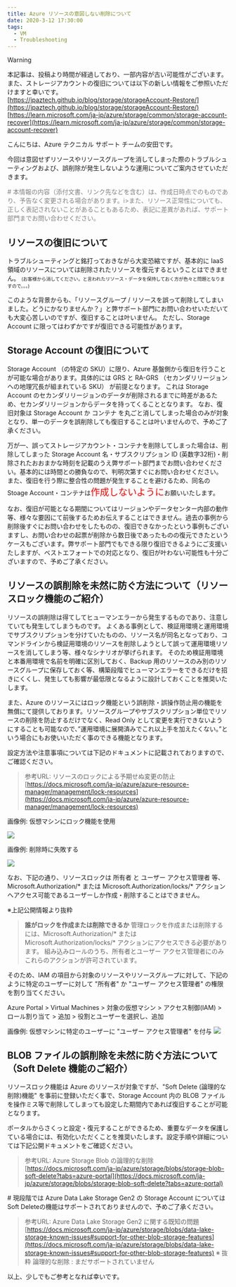 ```yaml
---
title: Azure リソースの意図しない削除について
date: 2020-3-12 17:30:00
tags:
  - VM
  - Troubleshooting
---
```


> [!WARNING]
> 本記事は、投稿より時間が経過しており、一部内容が古い可能性がございます。  
> また、ストレージアカウントの復旧については以下の新しい情報をご参照いただけますと幸いです。  
> [https://jpaztech.github.io/blog/storage/storageAccount-Restore/](https://jpaztech.github.io/blog/storage/storageAccount-Restore/)  
> [https://learn.microsoft.com/ja-jp/azure/storage/common/storage-account-recover](https://learn.microsoft.com/ja-jp/azure/storage/common/storage-account-recover)  

こんにちは、Azure テクニカル サポート チームの安田です。

今回は意図せずリソースやリソースグループを消してしまった際のトラブルシューティングおよび、誤削除が発生しないような運用についてご案内させていただきます。

<span style="color:gray;">
# 本情報の内容（添付文書、リンク先などを含む）は、作成日時点でのものであり、予告なく変更される場合があります。i>また、リソース正常性についても、正しく表記されないことがあることもあるため、表記に差異があれば、サポート部門までお問い合わせください。
</span>


## リソースの復旧について

トラブルシューティングと銘打っておきながら大変恐縮ですが、基本的に IaaS 領域のリソースについては削除されたリソースを復元するということはできません。
<span style="font-size: 75%">(お客様から消してください。と言われたリソース・データを保持しておく方が色々と問題となりますので。。。) </span>

このような背景からも、「リソースグループ / リソースを誤って削除してしまいました。どうにかなりませんか？」と弊サポート部門にお問い合わせいただいても大変心苦しいのですが、復旧することは叶いません。
ただし、Storage Account に限ってはわずかですが復旧できる可能性があります。


## Storage Account の復旧について

Storage Account （の特定の SKU）に限り、Azure 基盤側から復旧を行うことが可能な場合があります。具体的には GRS と RA-GRS （セカンダリリージョンへの地理冗長が組まれている SKU） が前提となります。
これは Storage Account のセカンダリリージョンのデータが削除されるまでに時差があるため、セカンダリリージョンからデータを持ってくることとなります。
なお、復旧対象は Storage Account か コンテナ を丸ごと消してしまった場合のみが対象となり、単一のデータを誤削除しても復旧することは叶いませんので、予めご了承ください。

万が一、誤ってストレージアカウント・コンテナを削除してしまった場合は、削除してしまった Storage Account 名・サブスクリプション ID (英数字32桁)・削除されたおおまかな時刻を記載のうえ弊サポート部門までお問い合わせください。基本的には時間との勝負なので、判明次第すぐにお問い合わせください。
また、復旧を行う際に整合性の問題が発生することを避けるため、同名の Stoage Account・コンテナは<span style="font-size: 150%; color: red;">作成しないように</span>お願いいたします。

なお、復旧が可能となる期間についてはリージョンやデータセンター内部の動作等、様々な要因にて前後するためお伝えすることはできません。過去の事例から削除後すぐにお問い合わせをしたものの、復旧できなかったという事例もございますし、お問い合わせの起票が削除から数日後であったものの復元できたというケースもございます。弊サポート部門でもできる限り復旧できるようにご支援いたしますが、ベストエフォートでの対応となり、復旧が叶わない可能性も十分ございますので、予めご了承ください。


## リソースの誤削除を未然に防ぐ方法について（リソースロック機能のご紹介）

リソースの誤削除は得てしてヒューマンエラーから発生するものであり、注意していても発生してしまうものです。
よくある事例として、検証用環境と運用環境でサブスクリプションを分けていたものの、リソース名が同名となっており、コマンドラインから検証用環境のリソースを削除しようとして誤って運用環境リソースを消してしまう等、様々なシナリオが挙げられます。
そのため検証用環境と本番用環境で名前を明確に区別しておく、Backup 用のリソースのみ別のリソースグループに保存しておく等、構築段階でヒューマンエラーをできるだけを招きにくくし、発生しても影響が最低限となるように設計しておくことを推奨いたします。


また、Azure のリソースにはロック機能という誤削除・誤操作防止用の機能を無償にて提供しております。リソースグループやサブスクリプション単位でリソースの削除を防止するだけでなく、Read Only として変更を実行できないようにすることも可能なので、”運用環境に展開済みでこれ以上手を加えたくない。”という場合にもお使いいただく事のできる機能となります。

設定方法や注意事項については下記のドキュメントに記載されておりますので、ご確認ください。


>参考URL: リソースのロックによる予期せぬ変更の防止
>[https://docs.microsoft.com/ja-jp/azure/azure-resource-manager/management/lock-resources](https://docs.microsoft.com/ja-jp/azure/azure-resource-manager/management/lock-resources)

画像例: 仮想マシンにロック機能を使用

![](./resource-delete/delete.jpg)

画像例: 削除時に失敗する

![](./resource-delete/delete2.jpg)


なお、下記の通り、リソースロックは 所有者 と ユーザー アクセス管理者 等、Microsoft.Authorization/* または Microsoft.Authorization/locks/* アクション へアクセス可能であるユーザーしか作成・削除することはできません。


※上記公開情報より抜粋
><strong>誰がロックを作成または削除できるか</strong>
>管理ロックを作成または削除するには、Microsoft.Authorization/* または Microsoft.Authorization/locks/* アクションにアクセスできる必要があります。 組み込みロールのうち、所有者とユーザー アクセス管理者にのみこれらのアクションが許可されています。

そのため、IAM の項目から対象のリソースやリソースグループに対して、下記のように特定のユーザーに対して "所有者" か "ユーザー アクセス管理者" の権限を割り当てください。

Azure Portal > Virtual Machines > 対象の仮想マシン > アクセス制御(IAM) > ロール割り当て > 追加 > 役割とユーザーを選択し、追加


画像例: 仮想マシンに特定のユーザーに "ユーザー アクセス管理者" を付与
![](./resource-delete/IAM.jpg)


## BLOB ファイルの誤削除を未然に防ぐ方法について（Soft Delete 機能のご紹介）

リソースロック機能は Azure のリソースが対象ですが、"Soft Delete (論理的な削除)機能" を事前に登録いただく事で、Storage Account 内の BLOB ファイルを操作ミス等で削除してしまっても設定した期間内であれば復旧することが可能となります。

ポータルからさくっと設定・復元することができるため、重要なデータを保護している場合には、有効化いただくことを推奨いたします。設定手順や詳細については下記公開ドキュメントをご確認ください。

>参考URL: Azure Storage Blob の論理的な削除
>[https://docs.microsoft.com/ja-jp/azure/storage/blobs/storage-blob-soft-delete?tabs=azure-portal](https://docs.microsoft.com/ja-jp/azure/storage/blobs/storage-blob-soft-delete?tabs=azure-portal)


\# 現段階では Azure Data Lake Storage Gen2 の Storage Account についてはSoft Deleteの機能はサポートされておりませんので、予めご了承ください。

>参考URL: Azure Data Lake Storage Gen2 に関する既知の問題
>[https://docs.microsoft.com/ja-jp/azure/storage/blobs/data-lake-storage-known-issues#support-for-other-blob-storage-features](https://docs.microsoft.com/ja-jp/azure/storage/blobs/data-lake-storage-known-issues#support-for-other-blob-storage-features)
>※ 抜粋
>論理的な削除 : まだサポートされていません


以上、少しでもご参考となれば幸いです。

